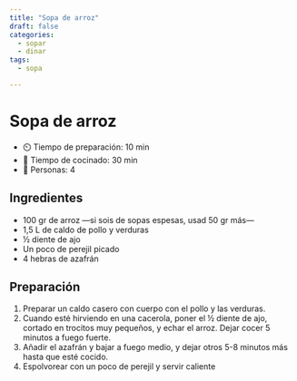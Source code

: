 ```yaml
---
title: "Sopa de arroz"
draft: false
categories: 
  - sopar
  - dinar
tags:
  - sopa

---
```


# Sopa de arroz 


- ⏲️  Tiempo de preparación: 10 min 
- 🍳 Tiempo de cocinado: 30 min 
- 🍴 Personas: 4 

## Ingredientes

- 100 gr de arroz —si sois de sopas espesas, usad 50 gr más—
- 1,5 L de caldo de pollo y verduras
- ½ diente de ajo
- Un poco de perejil picado
- 4 hebras de azafrán

## Preparación

1. Preparar un caldo casero con cuerpo con el pollo y las verduras.
2. Cuando esté hirviendo en una cacerola, poner el ½ diente de ajo, cortado en trocitos muy pequeños, y echar el arroz. Dejar cocer 5 minutos a fuego fuerte.
3. Añadir el azafrán y bajar a fuego medio, y dejar otros 5-8 minutos más hasta que esté cocido.
4. Espolvorear con un poco de perejil y servir caliente 


